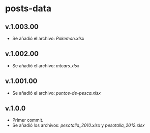 # posts-data

## v.1.003.00

- Se añadió el archivo: *Pokemon.xlsx*

## v.1.002.00

- Se añadió el archivo: *mtcars.xlsx*

## v.1.001.00

- Se añadió el archivo: *puntos-de-pesca.xlsx*

## v.1.0.0

- Primer commit.
- Se añadió los archivos: *pesotalla_2010.xlsx* y *pesotalla_2012.xlsx*
